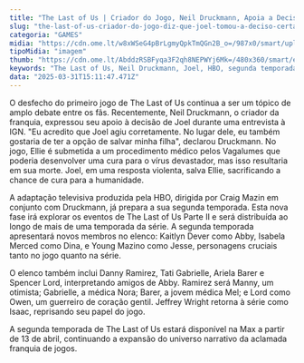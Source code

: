 ```yaml
---
title: "The Last of Us | Criador do Jogo, Neil Druckmann, Apoia a Decisão de Joel no Final do Jogo"
slug: "the-last-of-us-criador-do-jogo-diz-que-joel-tomou-a-deciso-certa"
categoria: "GAMES"
midia: "https://cdn.ome.lt/w8xWSeG4pBrLgmyQpkTmQGn2B_o=/987x0/smart/uploads/conteudo/fotos/OMELETE_CAPA_-_2025-03-31T112235.539.png"
tipoMidia: "imagem"
thumb: "https://cdn.ome.lt/AbddzRSBFyqa3F2qh8NEPWYj6Mk=/480x360/smart/extras/conteudos/omelete_THUMB_-_2025-03-31T112303.114.png"
keywords: "The Last of Us, Neil Druckmann, Joel, HBO, segunda temporada The Last of Us"
data: "2025-03-31T15:11:47.471Z"
---
```


O desfecho do primeiro jogo de The Last of Us continua a ser um tópico de amplo debate entre os fãs. Recentemente, Neil Druckmann, o criador da franquia, expressou seu apoio à decisão de Joel durante uma entrevista à IGN. "Eu acredito que Joel agiu corretamente. No lugar dele, eu também gostaria de ter a opção de salvar minha filha", declarou Druckmann. No jogo, Ellie é submetida a um procedimento médico pelos Vagalumes que poderia desenvolver uma cura para o vírus devastador, mas isso resultaria em sua morte. Joel, em uma resposta violenta, salva Ellie, sacrificando a chance de cura para a humanidade.

A adaptação televisiva produzida pela HBO, dirigida por Craig Mazin em conjunto com Druckmann, já prepara a sua segunda temporada. Esta nova fase irá explorar os eventos de The Last of Us Parte II e será distribuída ao longo de mais de uma temporada da série. A segunda temporada apresentará novos membros no elenco: Kaitlyn Dever como Abby, Isabela Merced como Dina, e Young Mazino como Jesse, personagens cruciais tanto no jogo quanto na série.

O elenco também inclui Danny Ramirez, Tati Gabrielle, Ariela Barer e Spencer Lord, interpretando amigos de Abby. Ramirez será Manny, um otimista; Gabrielle, a médica Nora; Barer, a jovem médica Mel; e Lord como Owen, um guerreiro de coração gentil. Jeffrey Wright retorna à série como Isaac, reprisando seu papel do jogo.

A segunda temporada de The Last of Us estará disponível na Max a partir de 13 de abril, continuando a expansão do universo narrativo da aclamada franquia de jogos.